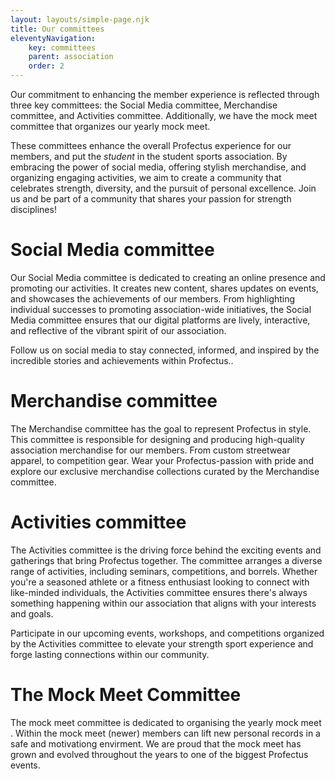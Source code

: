 ```yaml
---
layout: layouts/simple-page.njk
title: Our committees
eleventyNavigation:
    key: committees
    parent: association
    order: 2
---
```

Our commitment to enhancing the member experience is reflected through three key committees: the Social Media committee, Merchandise committee, and Activities committee. Additionally, we have the mock meet committee that organizes our yearly mock meet.

These committees enhance the overall Profectus experience for our members, and put the _student_ in the student sports association. By embracing the power of social media, offering stylish merchandise, and organizing engaging activities, we aim to create a community that celebrates strength, diversity, and the pursuit of personal excellence. Join us and be part of a community that shares your passion for strength disciplines!

# Social Media committee
Our Social Media committee is dedicated to creating an online presence and promoting our activities. It creates new content, shares updates on events, and showcases the achievements of our members. From highlighting individual successes to promoting association-wide initiatives, the Social Media committee ensures that our digital platforms are lively, interactive, and reflective of the vibrant spirit of our association.

Follow us on social media to stay connected, informed, and inspired by the incredible stories and achievements within Profectus..

# Merchandise committee
The Merchandise committee has the goal to represent Profectus in style. This committee is responsible for designing and producing high-quality association merchandise for our members. From custom streetwear apparel, to competition gear. Wear your Profectus-passion with pride and explore our exclusive merchandise collections curated by the Merchandise committee.

# Activities committee
The Activities committee is the driving force behind the exciting events and gatherings that bring Profectus together. The committee arranges a diverse range of activities, including seminars, competitions, and borrels. Whether you're a seasoned athlete or a fitness enthusiast looking to connect with like-minded individuals, the Activities committee ensures there's always something happening within our association that aligns with your interests and goals.

Participate in our upcoming events, workshops, and competitions organized by the Activities committee to elevate your strength sport experience and forge lasting connections within our community.

# The Mock Meet Committee
The mock meet committee is dedicated to organising the yearly mock meet . Within the mock meet (newer) members can lift new personal records in a safe and motivationg envirment. We are proud that the mock meet has grown and evolved throughout the years to one of the biggest Profectus events.
